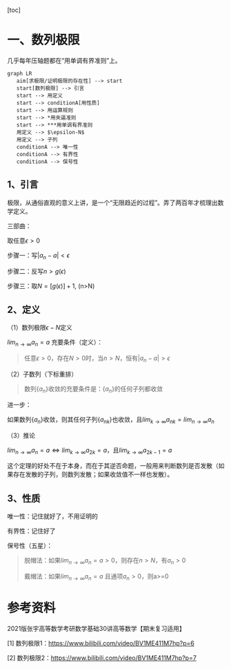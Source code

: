 [toc]





# 一、数列极限

几乎每年压轴题都在“用单调有界准则”上。

```mermaid
graph LR
   aim[求极限/证明极限的存在性] --> start
   start[数列极限] --> 引言
   start --> 用定义
   start --> conditionA[用性质]
   start --> 用运算规则
   start --> *用夹逼准则
   start --> ***用单调有界准则
   用定义 --> $\epsilon-N$
   用定义 --> 子列
   conditionA --> 唯一性
   conditionA --> 有界性
   conditionA --> 保号性
```

## 1、引言

极限，从通俗直观的意义上讲，是一个“无限趋近的过程”。弄了两百年才梳理出数学定义。

三部曲：

取任意$\epsilon>0$

步骤一：写$|a_n-a|<\epsilon$

步骤二：反写$n>g(\epsilon)$

步骤三：取$N=[g(\epsilon)]+1$, (n>N)



## 2、定义

（1）数列极限$\epsilon-N$定义

$lim_{n \to \infty}a_n = a$ 充要条件（定义）：

> 任意$\epsilon>0$，存在$N>0$时，当$n>N$，恒有$|a_n-a|>\epsilon$

（2）子数列（下标重排）

> 数列$\{a_n\}$收敛的充要条件是：$\{a_n\}$的任何子列都收敛

进一步：

如果数列$\{a_n\}$收敛，则其任何子列$\{a_{nk}\}$也收敛，且$lim_{k \to \infty}a_{nk} = lim_{n \to \infty}a_n$

（3）推论

$lim_{n \to \infty}a_n = a \Longleftrightarrow lim_{k \to \infty}a_{2k} =a$，且$lim_{k \to \infty}a_{2k-1} =a$



这个定理的好处不在于本身，而在于其逆否命题，一般用来判断数列是否发散（如果存在发散的子列，则数列发散；如果收敛值不一样也发散）。



## 3、性质

唯一性：记住就好了，不用证明的

有界性：记住好了

保号性（五星）：

> 脱帽法：如果$lim_{n \to \infty}a_n = a>0$，则存在$n>N$，有$a_n>0$
>
> 戴帽法：如果$lim_{n \to \infty}a_n=a$ 且通项$a_n>0$，则a>=0























# 参考资料

2021版张宇高等数学考研数学基础30讲高等数学【期末复习适用】

[1] 数列极限1：https://www.bilibili.com/video/BV1ME411M7hp?p=6

[2] 数列极限2：https://www.bilibili.com/video/BV1ME411M7hp?p=7